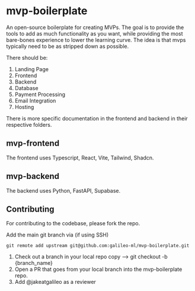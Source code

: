 # mvp-boilerplate

An open-source boilerplate for creating MVPs. The goal is to provide the tools to add as much functionality as you want, while providing the most bare-bones experience to lower the learning curve. The idea is that mvps typically need to be as stripped down as possible.

There should be:

1. Landing Page
1. Frontend
1. Backend
1. Database
1. Payment Processing
1. Email Integration
1. Hosting

There is more specific documentation in the frontend and backend in their respective folders.

## mvp-frontend

The frontend uses Typescript, React, Vite, Tailwind, Shadcn.

## mvp-backend

The backend uses Python, FastAPI, Supabase.

## Contributing

For contributing to the codebase, please fork the repo. 

Add the main git branch via (if using SSH)

```
git remote add upstream git@github.com:galileo-ml/mvp-boilerplate.git
```

1. Check out a branch in your local repo copy --> git checkout -b {branch_name}
1. Open a PR that goes from your local branch into the mvp-boilerplate repo.
1. Add @jakeatgalileo as a reviewer